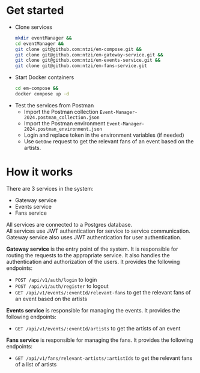 # Get started

- Clone services
    ```bash
    mkdir eventManager && 
    cd eventManager && 
    git clone git@github.com:ntzi/em-compose.git && 
    git clone git@github.com:ntzi/em-gateway-service.git && 
    git clone git@github.com:ntzi/em-events-service.git && 
    git clone git@github.com:ntzi/em-fans-service.git
    ```
- Start Docker containers
    ```bash
    cd em-compose &&
    docker compose up -d
    ```
- Test the services from Postman
    - Import the Postman collection `Event-Manager-2024.postman_collection.json`
    - Import the Postman environment `Event-Manager-2024.postman_environment.json`
    - Login and replace token in the environment variables (if needed)
    - Use `GetOne` request to get the relevant fans of an event based on the artists.


# How it works

There are 3 services in the system:
- Gateway service
- Events service
- Fans service

All services are connected to a Postgres database.\
All services use JWT authentication for service to service communication.\
Gateway service also uses JWT authentication for user authentication.

**Gateway service** is the entry point of the system. It is responsible for routing the requests to the appropriate service. It also handles the authentication and authorization of the users. It provides the following endpoints:
- `POST /api/v1/auth/login` to login
- `POST /api/v1/auth/register` to logout
- `GET /api/v1/events/:eventId/relevant-fans` to get the relevant fans of an event based on the artists

**Events service** is responsible for managing the events. It provides the following endpoints:
- `GET /api/v1/events/:eventId/artists` to get the artists of an event

**Fans service** is responsible for managing the fans. It provides the following endpoints:
- `GET /api/v1/fans/relevant-artists/:artistIds` to get the relevant fans of a list of artists

